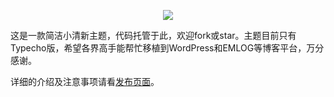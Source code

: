 <p style="text-align:center"><img src="http://labimg-labimg.stor.sinaapp.com/original/51de1867c13df9348e0d062c49e25d14.png" /></p>

这是一款简洁小清新主题，代码托管于此，欢迎fork或star。主题目前只有Typecho版，希望各界高手能帮忙移植到WordPress和EMLOG等博客平台，万分感谢。

详细的介绍及注意事项请看[发布页面](http://ben-lab.com/typecho/1805.html)。

